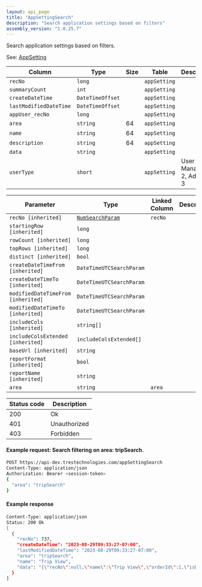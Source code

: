 ```yaml
---
layout: api_page
title: "AppSettingSearch"
description: "Search application settings based on filters"
assembly_version: "1.0.25.7"
---
```


Search application settings based on filters.

See: [AppSetting](AppSetting.html)

| Column | Type | Size | Table | Description |
| ------ | ---- | ---- | ----- | ----------- |
| `recNo` | `long` |  | `appSetting` | 
| `summaryCount` | `int` |  | `appSetting` | 
| `createDateTime` | `DateTimeOffset` |  | `appSetting` | 
| `lastModifiedDateTime` | `DateTimeOffset` |  | `appSetting` | 
| `appUser_recNo` | `long` |  | `appSetting` | 
| `area` | `string` | 64 | `appSetting` | 
| `name` | `string` | 64 | `appSetting` | 
| `description` | `string` | 64 | `appSetting` | 
| `data` | `string` |  | `appSetting` | 
| `userType` | `short` |  | `appSetting` | User = 1, Manager = 2, Admin = 3

| Parameter | Type | Linked Column | Description |
| --------- | ---- | ------------- | ----------- |
| `recNo [inherited]` | [`NumSearchParam`](NumSearchParam) | `recNo` | 
| `startingRow [inherited]` | `long` |  | 
| `rowCount [inherited]` | `long` |  | 
| `topRows [inherited]` | `long` |  | 
| `distinct [inherited]` | `bool` |  | 
| `createDateTimeFrom [inherited]` | `DateTimeUTCSearchParam` |  | 
| `createDateTimeTo [inherited]` | `DateTimeUTCSearchParam` |  | 
| `modifiedDateTimeFrom [inherited]` | `DateTimeUTCSearchParam` |  | 
| `modifiedDateTimeTo [inherited]` | `DateTimeUTCSearchParam` |  | 
| `includeCols [inherited]` | `string[]` |  | 
| `includeColsExtended [inherited]` | `includeColsExtended[]` |  | 
| `baseUrl [inherited]` | `string` |  | 
| `reportFormat [inherited]` | `bool` |  | 
| `reportName [inherited]` | `string` |  | 
| `area` | `string` | `area` | 

| Status code | Description |
| ----------- | ----------- |
| 200 | Ok |
| 401 | Unauthorized |
| 403 | Forbidden |

#### Example request: Search filtering on area: tripSearch.
```sh
POST https://api-dev.trestechnologies.com/appSettingSearch
Content-Type: application/json
Authorization: Bearer <session-token>
{
  "area": "tripSearch"
}
```

#### Example response
```sh
Content-Type: application/json
Status: 200 Ok
[
  {
    "recNo": 737,
    "createDateTime": "2023-08-29T09:33:27-07:00",
    "lastModifiedDateTime": "2023-08-29T09:33:27-07:00",
    "area": "tripSearch",
    "name": "Trip View",
    "data": "{\"recNo\":null,\"name\":\"Trip View\",\"orderId\":1,\"isDefault\":null,\"isSelected\":true,\"isMain\":true,\"isDisplayInReportMenu\":null,\"categoryName\":null,\"reportOutputFormat\":null,\"isAgencyLevel\":true,\"sortColumn\":null,\"sortDirection\":null,\"searchAreaViewType\":null,\"columns\":[{\"recNo\":101,\"header\":\"All\",\"width\":\"50px\",\"orderId\":0,\"entityRecNo\":null,\"entityName\":null},{\"recNo\":1,\"header\":\"Trip Name\",\"width\":null,\"orderId\":1,\"entityRecNo\":null,\"entityName\":null},{\"recNo\":2,\"header\":\"Client\",\"width\":null,\"orderId\":2,\"entityRecNo\":null,\"entityName\":null},{\"recNo\":3,\"header\":\"Branch\",\"width\":null,\"orderId\":3,\"entityRecNo\":null,\"entityName\":null},{\"recNo\":4,\"header\":\"Trip Advisor\",\"width\":null,\"orderId\":4,\"entityRecNo\":null,\"entityName\":null},{\"recNo\":5,\"header\":\"Trip Start Date\",\"width\":null,\"orderId\":5,\"entityRecNo\":null,\"entityName\":null},{\"recNo\":42,\"header\":\"Reservation Date Created\",\"width\":null,\"orderId\":6,\"entityRecNo\":null,\"entityName\":null},{\"recNo\":43,\"header\":\"Reservation Date Modified\",\"width\":null,\"orderId\":7,\"entityRecNo\":null,\"entityName\":null},{\"recNo\":29,\"header\":\"Travel Category\",\"width\":null,\"orderId\":8,\"entityRecNo\":null,\"entityName\":null},{\"recNo\":12,\"header\":\"Reservation Provider\",\"width\":null,\"orderId\":9,\"entityRecNo\":null,\"entityName\":null},{\"recNo\":16,\"header\":\"Reservation Supplier\",\"width\":null,\"orderId\":10,\"entityRecNo\":null,\"entityName\":null},{\"recNo\":18,\"header\":\"Reservation Primary Traveler\",\"width\":null,\"orderId\":11,\"entityRecNo\":null,\"entityName\":null},{\"recNo\":25,\"header\":\"Reservation Confirmation Number\",\"width\":null,\"orderId\":12,\"entityRecNo\":null,\"entityName\":null},{\"recNo\":13,\"header\":\"Reservation Record Locator\",\"width\":null,\"orderId\":13,\"entityRecNo\":null,\"entityName\":null},{\"recNo\":40,\"header\":\"Trip Date Created\",\"width\":null,\"orderId\":14,\"entityRecNo\":null,\"entityName\":null},{\"recNo\":41,\"header\":\"Trip Date Modified\",\"width\":null,\"orderId\":15,\"entityRecNo\":null,\"entityName\":null},{\"recNo\":36,\"header\":\"Booking Date\",\"width\":null,\"orderId\":16,\"entityRecNo\":null,\"entityName\":null}],\"filters\":[{\"recNo\":1,\"label\":\"Trip Name\",\"filterArea\":5,\"filterFieldList\":[{\"recNo\":0,\"field\":\"tripName\",\"label\":\"Trip Name\",\"value\":null,\"type\":\"TextBoxAreaOperator\",\"placeHolder\":\"Trip Name\",\"displayText\":\"\"}]},{\"recNo\":2,\"label\":\"Reservation Confirmation Number\",\"filterArea\":5,\"filterFieldList\":[{\"recNo\":0,\"field\":\"reservationConfirmationNumber\",\"label\":\"Reservation Confirmation Number\",\"value\":null,\"type\":\"TextBoxAreaOperator\",\"placeHolder\":\"Reservation Confirmation Number\",\"displayText\":\"\"}]},{\"recNo\":3,\"label\":\"Trip Client\",\"filterArea\":5,\"filterFieldList\":[{\"recNo\":0,\"field\":\"clientProfileRecNo\",\"label\":\"Client\",\"value\":null,\"type\":\"LookupFilter\",\"placeHolder\":\"Client\",\"displayText\":\"\"}]},{\"recNo\":21,\"label\":\"Reservation Travel Category\",\"filterArea\":5,\"filterFieldList\":[{\"recNo\":0,\"field\":\"reservationTravelCategory\",\"label\":\"Reservation Travel Category\",\"value\":{\"value\":[5]},\"type\":\"MultiDropDownFieldOperator\",\"placeHolder\":\"Reservation Travel Category\",\"displayText\":\"Tour\"}]}]}"
  }
]
```

